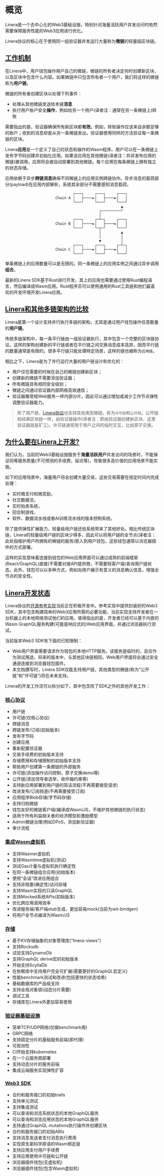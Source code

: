 # 概览

Linera是一个去中心化的Web3基础设施，特别针对海量活跃用户并发访问时依然需要保障服务性能的Web3应用进行优化。

Linera协议的核心在于使用同一组验证器并发运行大量称为**微链**的轻量级区块链。

## [工作机制](https://linera-dev.respeer.ai/#/zh_CN/core_concepts/overview?id=how-does-it-work)

在Linera中，用户钱包操作用户自己的微链，微链的所有者决定何时创建新区块，以及区块中包含什么内容。如果微链中只包含所有者一个用户，我们将这样的微链称为**用户链**。

微链的所有者创建区块以处理下列事件：
- 处理从其他微链发送给本链**消息**
- 执行用户账户安全**操作**，例如给另一个用户(译者注：通常在另一条微链上)转账

需要指出的是，验证器确保所有新区块都**有效**。例如，转账操作应该来自余额足够的账户；收到的消息却是从另一条微链发出。验证器使用同样的方法验证每一条微链的区块。

Linera**应用**是一个定义了自己的状态和操作的Wasm程序。用户可以在一条微链上发布字节码创建并初始化应用。如果该应用在其他微链(译者注：并非发布应用的微链)被调用，应用将会被自动部署到其他微链。每个应用在每条微链上拥有独立的状态存储。

应用依赖于异步**跨链消息**确保不同微链上的应用实例跨链协作。异步消息的载荷部分(payload)在应用内部解析，系统其余部分不需要感知消息载荷。

```ignore
                               ┌───┐     ┌───┐     ┌───┐
                       Chain A │   ├────►│   ├────►│   │
                               └───┘     └───┘     └───┘
                                                     ▲
                                           ┌─────────┘
                                           │
                               ┌───┐     ┌─┴─┐     ┌───┐
                       Chain B │   ├────►│   ├────►│   │
                               └───┘     └─┬─┘     └───┘
                                           │         ▲
                                           │         │
                                           ▼         │
                               ┌───┐     ┌───┐     ┌─┴─┐
                       Chain C │   ├────►│   ├────►│   │
                               └───┘     └───┘     └───┘
```

单条微链上的应用数量可以是无限的。同一条微链上的应用实例之间通过异步调用**组合**。

最新的Linera SDK基于Rust进行开发，其上的应用也需要通过使用Rust编程语言，然后编译成Wasm应用。Rust程序员可以使用通用的Rust工具链和他们最喜欢的开发环境开发Linera应用。

## [Linera和其他多链架构的比较](https://linera-dev.respeer.ai/#/zh_CN/core_concepts/overview?id=how-does-linera-compare-to-existing-multi-chain-infrastructure)

Linera是第一个设计支持并行执行多链的架构，尤其是通过用户钱包操作任意数量的**用户链**。

传统多链架构中，每一条平行链由一组验证器执行，其中包含一个完整的区块链协议。这样的架构创建新的平行链或者在平行链之间交换消息成本高昂，因而平行链的数量通常是有限的。很多平行链只能处理特定场景，这样的链也被称为`应用链`。

相比之下，Linera是为了并行运行大量的用户链设计和优化的：

- 用户仅在需要的时候在自己的微链创建新区块；
- 创建新的微链不需要添加验证器；
- 所有微链具有相同安全级别；
- 微链之间通过验证器内部网络高效通信；
- 验证器像常规Web服务一样内部分片，因此可以通过增加或减少工作节点弹性调整验证器能力。

> 除了用户链，[Linera协议](https://linera.io/whitepaper)也支持其他类型微链，称为`许可链`和`公开链`。公开链和经典区块链一样，由验证器操作(译者注：即由验证器创建新区块，这里验证器就是矿工)。许可链通常用于用户之间的临时交互，比如原子交换。

## [为什么要在Linera上开发?](https://linera-dev.respeer.ai/#/zh_CN/core_concepts/overview?id=why-build-on-top-of-linera)

我们认为，当前的Web3基础设施服务于**海量活跃用户**并发访问的场景时，不能保证同等服务质量(不可预测的手续费，延迟等)，导致很多高价值的应用场景不能实施。

如下的应用场景中，海量用户将会创建大量交易，这些交易需要在规定时间内完成处理：

- 实时微支付和微奖励，
- 社交数据流，
- 实时拍卖系统，
- 回合制游戏，
- 软件、数据流水线或者AI训练流水线的版本控制系统。

除了提供弹性扩展能力，轻量级用户链还给系统带来了其他好处。相比传统区块链，Linera的轻量级用户链的区块少得多，因此可以将用户链的全节点(译者注：此处指维护用户所拥有的微链的服务)嵌入到用户钱包，这些钱包通常以浏览器插件的方式部署。

这样的实现意味着连接到钱包的Web应用界面可以通过成熟的前端框架(React/GraphQL)直接(不需要对接API提供商，不需要轻客户端)查询用户链状态。此外，钱包可以以多种方式，例如向用户展示有意义的消息确认信息，增强全节点的安全性。

## [Linera开发状态](https://linera-dev.respeer.ai/#/zh_CN/core_concepts/overview?id=what-is-the-current-state-of-the-development-of-linera)

Linera协议的[开源参考实现](https://github.com/linera-io/linera-protocol)当前正在积极开发中。参考实现中提供封装好的Web3 SDK，其中包含构建简单的Web3应用所需的必要功能，当前实现支持开发者在一台机器上的本地网络测试他们的应用。值得指出的是，开发者已经可以基于内嵌的Wasm GraphQL服务构建(可能是响应式的)Web应用界面，并通过浏览器执行测试。

当前版本Web3 SDK有下面的已知限制：

- Web用户界面需要请求作为钱包的本地HTTP服务。该服务是临时的，且仅作为测试用途。将来的版本中，与其他区块链相同，Web用户界面将会通过安全通道连接到浏览器钱包插件。
- 本文档撰写时，Linera SDK仅能支持用户链，其他类型的微链(称为“公开链”和“许可链”)将在未来支持。

Linera的开发工作流可以拆分如下，其中包含除了SDK之外的其他开发工作：

### [核心协议](https://linera-dev.respeer.ai/#/zh_CN/core_concepts/overview?id=core-protocol)

-  用户链
-  许可链(仅核心协议)
-  跨链消息
-  跨链发布/订阅(初始版本)
-  发布字节码
-  创建应用
-  重新配置验证器
-  交易手续费的初始版本支持
-  存储费用和存储限制的初始版本支持
-  帮助用户创建第一条微链的外部服务
-  许可链(添加操作访问控制，原子交换demo等)
-  公开链(添加领导者选举，收件箱约束等)
-  支持新应用部署到用户链的简洁流程(不再需要接受请求)
-  改进发布/订阅频道(不再需要接受订阅)
-  应用程序Blob存储(字节码存储)
-  支持归档微链
-  钱包友好的微链客户端(编译成Wasm/JS，不维护其他微链的执行状态)
-  适用于所有利益相关者的经济模型和激励模型
-  Admin微链治理(例如DPoS，添加新验证器)
-  审计流程

### [集成Wasm虚拟机](https://linera-dev.respeer.ai/#/zh_CN/core_concepts/overview?id=wasm-vm-integration)

-  支持Wasmer虚拟机
-  支持Wasmtime虚拟机(测试)
-  测试Gas计量与虚拟机执行确定性
-  在同一条微链组合应用(初始版本)
-  使用“会话”改进应用组合
-  支持非阻塞(确定性)访问存储
-  支持Wasm实现的只读GraphQL
-  支持Mocked系统APIs(初始版本)
-  优化跨应用调用效率
-  改进服务端/客户端stub生成，更加容易mock(当前为wit-bindgen)
-  将用户全节点编译为Wasm/JS

### [存储](https://linera-dev.respeer.ai/#/zh_CN/core_concepts/overview?id=storage)

-  基于KV存储抽象的对象管理库(“linera-views”)
-  支持Rocksdb
-  试验支持DynamoDb
-  支持GraphQL derive宏的初始版本
-  开始支持ScyllaDb
-  在依赖库中支持用户完全可扩展(需要更好的GraphQL宏定义)
-  性能benchmark测试和改进(包括更快的状态哈希)
-  基础数据库的产品级支持
-  支持全局对象锁(动态分片需要)
-  调试工具
-  存储库在Linera外更加容易使用

### [验证器基础设施](https://linera-dev.respeer.ai/#/zh_CN/core_concepts/overview?id=validator-infrastructure)

-  简单TCP/UDP网络(仅做benchmark用)
-  GRPC网络
-  支持固定分片的基础服务前端(即代理)
-  可观测性
-  CI开始支持kubernetes
-  在一个云服务商部署
-  支持动态分片的服务前端
-  集成云端服务实现弹性扩容

### [Web3 SDK](https://linera-dev.respeer.ai/#/zh_CN/core_concepts/overview?id=web3-sdk)

-  合约和服务接口的初始traits
-  支持单元测试
-  支持集成测试
-  可以查询和浏览系统状态的本地GraphQL服务
-  可以查询和浏览应用状态的本地GraphQL服务
-  支持通过GraphQL mutations执行操作并创建区块
-  合约和服务接口的初始ABIs
-  支持消息发送者支付消息执行费用
-  实现原生密码学原语的Wasm绑定层
-  支持应用支付用户手续费
-  支持应用使用许可链和公开链
-  浏览器插件钱包(无虚拟机)
-  浏览器插件钱包(包含Wasm虚拟机)
